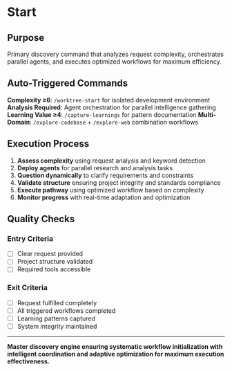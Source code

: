 # Start

## Purpose
Primary discovery command that analyzes request complexity, orchestrates parallel agents, and executes optimized workflows for maximum efficiency.

## Auto-Triggered Commands

**Complexity ≥6**: `/worktree-start` for isolated development environment
**Analysis Required**: Agent orchestration for parallel intelligence gathering
**Learning Value ≥4**: `/capture-learnings` for pattern documentation
**Multi-Domain**: `/explore-codebase` + `/explore-web` combination workflows

## Execution Process

1. **Assess complexity** using request analysis and keyword detection
2. **Deploy agents** for parallel research and analysis tasks
3. **Question dynamically** to clarify requirements and constraints
4. **Validate structure** ensuring project integrity and standards compliance
5. **Execute pathway** using optimized workflow based on complexity
6. **Monitor progress** with real-time adaptation and optimization

## Quality Checks

### Entry Criteria
- [ ] Clear request provided
- [ ] Project structure validated
- [ ] Required tools accessible

### Exit Criteria  
- [ ] Request fulfilled completely
- [ ] All triggered workflows completed
- [ ] Learning patterns captured
- [ ] System integrity maintained

---

**Master discovery engine ensuring systematic workflow initialization with intelligent coordination and adaptive optimization for maximum execution effectiveness.**